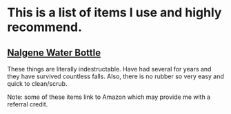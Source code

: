 # This is a list of items I use and highly recommend.

## [Nalgene Water Bottle](https://amzn.to/3cW1ZRk)

These things are literally indestructable. Have had several for years and they have survived countless falls. Also, there is no rubber so very easy and quick to clean/scrub.

Note: some of these items link to Amazon which may provide me with a referral credit.
